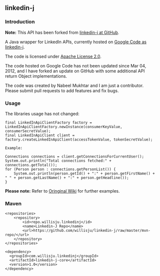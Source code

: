 ## linkedin-j

### Introduction

__Note:__ This API has been forked from [linkedin-j at GitHub](https://github.com/nabeelmukhtar/linkedin-j).

A Java wrapper for LinkedIn APIs, currently hosted on [Google Code as linkedin-j](http://code.google.com/p/linkedin-j/).

The code is licensed under [Apache License 2.0](http://www.apache.org/licenses/LICENSE-2.0).

The code hosted on Google Code has not been updated since Mar 04, 2012, and I have forked an update on GitHub with some additional API return Object implementations.

The code was created by Nabeel Mukhtar and I am just a contributor. Please submit pull requests to add features and fix bugs.

### Usage

The libraries usage has not changed: 

	final LinkedInApiClientFactory factory = LinkedInApiClientFactory.newInstance(consumerKeyValue, consumerSecretValue);
	final LinkedInApiClient client = factory.createLinkedInApiClient(accessTokenValue, tokenSecretValue);
	
	Example:
	
	Connections connections = client.getConnectionsForCurrentUser();
	System.out.println("Total connections fetched:" + connections.getTotal());
	for (Person person : connections.getPersonList()) {
        System.out.println(person.getId() + ":" + person.getFirstName() + " " + person.getLastName() + ":" + person.getHeadline());
	}

__Please note:__ Refer to [Oringinal Wiki](https://code.google.com/p/linkedin-j/wiki/GettingStarted) for further examples. 

### Maven

	<repositories>
		<repository>
			<id>repo.willisju.linkedinj</id>
			<name>Linkedin-J Repo</name>
			<url>https://github.com/willisju/linkedin-j/raw/master/mvn-repo/</url>
		</repository>
	</repositories>
	
    <dependency>
	  <groupId>com.willisju.linkedinj</groupId>
      <artifactId>linkedin-j-core</artifactId>
      <version>1.0</version>
	</dependency>

